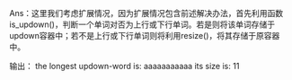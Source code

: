 Ans：这里我们考虑扩展情况，因为扩展情况包含前述解决办法，首先利用函数is_updown()，判断一个单词对否为上行或下行单词。若是则将该单词存储于updown容器中；若不是上行或下行单词则将利用resize()，将其存储于原容器中。

输出：
the longest updown-word is: aaaaaaaaaaa its size is: 11
